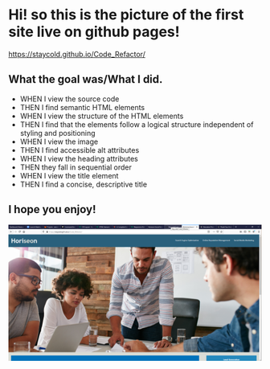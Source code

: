 # Hi! so this is the picture of the first site live on github pages!

https://staycold.github.io/Code_Refactor/

## What the goal was/What I did.
<ul>
<li>WHEN I view the source code</li>
<li>THEN I find semantic HTML elements</li>
<li>WHEN I view the structure of the HTML elements</li>
<li>THEN I find that the elements follow a logical structure independent of styling and positioning</li>
<li>WHEN I view the image</li>
<li>THEN I find accessible alt attributes</li>
<li>WHEN I view the heading attributes</li>
<li>THEN they fall in sequential order</li>
<li>WHEN I view the title element</li>
<li>THEN I find a concise, descriptive title</li>
</ul>

## I hope you enjoy!

<img src="img/screen.png" >
